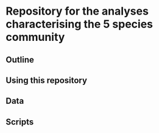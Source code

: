 # Repository for the analyses characterising the 5 species community

## Outline

## Using this repository

## Data

## Scripts

